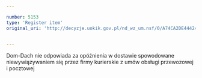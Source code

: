 ```yaml
---

number: 5153
type: 'Register item'
original_uri: 'http://decyzje.uokik.gov.pl/nd_wz_um.nsf/0/A74CA2DE44424732C1257BC0003EEAA1?OpenDocument'


---
```


Dom-Dach nie odpowiada za opóźnienia w dostawie spowodowane niewywiązywaniem się przez firmy kurierskie z umów obsługi przewozowej i pocztowej
